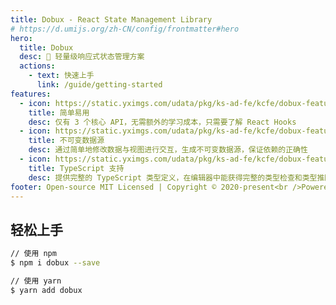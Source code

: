 ```yaml
---
title: Dobux - React State Management Library
# https://d.umijs.org/zh-CN/config/frontmatter#hero
hero:
  title: Dobux
  desc: 🍃 轻量级响应式状态管理方案
  actions:
    - text: 快速上手
      link: /guide/getting-started
features:
  - icon: https://static.yximgs.com/udata/pkg/ks-ad-fe/kcfe/dobux-feature-simple.png
    title: 简单易用
    desc: 仅有 3 个核心 API，无需额外的学习成本，只需要了解 React Hooks
  - icon: https://static.yximgs.com/udata/pkg/ks-ad-fe/kcfe/dobux-feature-immutable.png
    title: 不可变数据源
    desc: 通过简单地修改数据与视图进行交互，生成不可变数据源，保证依赖的正确性
  - icon: https://static.yximgs.com/udata/pkg/ks-ad-fe/kcfe/dobux-feature-ts.png
    title: TypeScript 支持
    desc: 提供完整的 TypeScript 类型定义，在编辑器中能获得完整的类型检查和类型推断
footer: Open-source MIT Licensed | Copyright © 2020-present<br />Powered by [KCFe](https://github.com/kcfe)
---
```


## 轻松上手

```bash
// 使用 npm
$ npm i dobux --save

// 使用 yarn
$ yarn add dobux
```

<!--
## 开发团队

<table>
  <tbody>
    <tr>
      <td align="center">
        <a target="_blank" href="https://github.com/alibaba/ice">
          <img
            width="32"
            src="https://img.alicdn.com/tfs/TB1Jd.tb79l0K4jSZFKXXXFjpXa-482-264.png"
          />
          <br>
          <strong>icejs</strong>
        </a>
      </td>
      <td align="center">
        <a target="_blank" href="https://github.com/umijs/umi">
          <img
            width="32"
            style="vertical-align: -0.32em; margin-right: 8px;"
            src="https://img.alicdn.com/tfs/TB1fhqaLAT2gK0jSZFkXXcIQFXa-132-130.png"
          />
          <br>
          <strong>UmiJS</strong>
        </a>
      </td>
       <td align="center">
        <a target="_blank" href="https://www.alisports.com/">
          <img
            width="32"
            style="vertical-align: -0.32em; margin-right: 8px;"
            src="https://gw.alicdn.com/tfs/TB13XKjLuL2gK0jSZFmXXc7iXXa-205-59.png"
          />
          <br>
          <strong>阿里体育</strong>
        </a>
      </td>
    </tr>
  </tbody>
</table>

## 👥 反馈与共建

<img src="https://raw.githubusercontent.com/alibaba/hooks/master/dingtalk.jpg" width="300" /> -->
